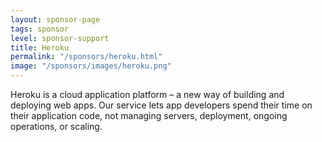 ```yaml
---
layout: sponsor-page
tags: sponsor
level: sponsor-support
title: Heroku
permalink: "/sponsors/heroku.html"
image: "/sponsors/images/heroku.png"
---
```


Heroku is a cloud application platform – a new way of building and deploying web apps. Our service lets app developers spend their time on their application code, not managing servers, deployment, ongoing operations, or scaling.
